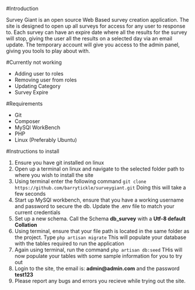 #Introduction
<p>Survey Giant is an open source Web Based survey creation application. The site is designed to open up all surveys for access for any user to response to. Each survey can have an expire date where all the results for the survey will stop, giving the user all the results on a selected day via an email update. The temporary account will give you access to the admin panel, giving you tools to play about with.</p>

#Currently not working
<ul>
    <li>Adding user to roles</li>
    <li>Removing user from roles</li>
    <li>Updating Category</li>
    <li>Survey Expire</li>
</ul>

#Requirements
<ul>
    <li>Git</li>
    <li>Composer</li>
    <li>MySQl WorkBench</li>
    <li>PHP</li>
    <li>Linux (Preferably Ubuntu)</li>
</ul>

#Instructions to install
<ol>
    <li>Ensure you have git installed on linux</li>
    <li>Open up a terminal on linux and navigate to the selected folder path to where you wish to install the site</li>
    <li>Using terminal enter the following command <code>git clone https://github.com/barrytickle/surveygiant.git</code> Doing this will take a few seconds</li>
    <li>Start up MySQl workbench, ensure that you have a working username and password to secure the db. Update the .env file to match your current credentials</li>
    <li>Set up a new schema. Call the Schema <b>db_survey</b> with a <b>Utf-8 default Collation</b></li>
    <li>Using terminal, ensure that your file path is located in the same folder as the project. Type <code>php artisan migrate</code> This will populate your database with the tables required to run the application</li>
    <li>Again using terminal, run the command <code>php artisan db:seed</code> THis will now populate your tables with some sample information for you to try out</li>
    <li>Login to the site, the email is: <b>admin@admin.com</b> and the password <b>test123</b></li>
    <li>Please report any bugs and errors you recieve while trying out the site.</li>
</ol>